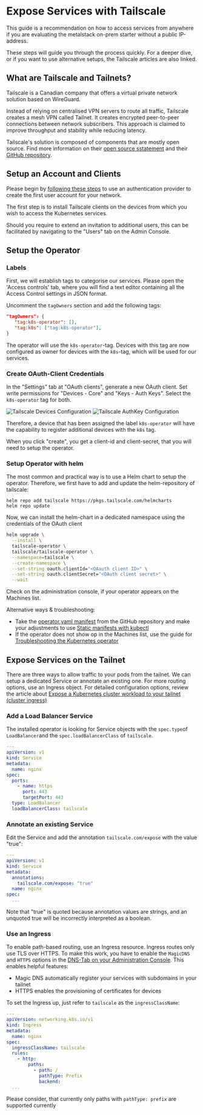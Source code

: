 # Expose Services with Tailscale
This guide is a recommendation on how to access services from anywhere if you are evaluating the metalstack on-prem starter without a public IP-address.

These steps will guide you through the process quickly. For a deeper dive, or if you want to use alternative setups, the Tailscale articles are also linked.

## What are Tailscale and Tailnets?
Tailscale is a Canadian company that offers a virtual private network solution based on WireGuard. 

Instead of relying on centralised VPN servers to route all traffic, Tailscale creates a mesh VPN called Tailnet. It creates encrypted peer-to-peer connections between network subscribers. This approach is claimed to improve throughput and stability while reducing latency.

Tailscale's solution is composed of components that are mostly open source. Find more information on their [open source sstatement](https://tailscale.com/opensource) and their [GitHub repository](https://github.com/tailscale).

## Setup an Account and Clients
Please begin by [following these steps](https://login.tailscale.com/start)  to use an authentication provider to create the first user account for your network.

The first step is to install Tailscale clients on the devices from which you wish to access the Kubernetes services.

Should you require to extend an invitation to additional users, this can be facilitated by navigating to the "Users" tab on the Admin Console.

## Setup the Operator
### Labels
First, we will establish tags to categorise our services. Please open the 'Access controls' tab, where you will find a text editor containing all the Access Control settings in JSON format.

Uncomment the `tagOwners` section and add the following tags:
```json
"tagOwners": {
   "tag:k8s-operator": [],
   "tag:k8s": ["tag:k8s-operator"],
}
```
The operator will use the `k8s-operator`-tag. Devices with this tag are now configured as owner for devices with the `k8s`-tag, which will be used for our services. 
### Create OAuth-Client Credentials
In the "Settings" tab at "OAuth clients", generate a new OAuth client. Set write permissions for "Devices - Core" and "Keys - Auth Keys". Select the `k8s-operator` tag for both.

![Tailscale Devices Configuration](tailscale-devices.png)
![Tailscale AuthKey Configuration](tailscale-authkeys.png)

Therefore, a device that has been assigned the label `k8s-operator` will have the capability to register additional devices with the `k8s` tag.

When you click "create", you get a client-id and client-secret, that you will need to setup the operator.
### Setup Operator with helm
The most common and practical way is to use a Helm chart to setup the operator. Therefore, we first have to add and update the helm-repository of tailscale:
```
helm repo add tailscale https://pkgs.tailscale.com/helmcharts
helm repo update
```

Now, we can install the helm-chart in a dedicated namespace using the credentials of the OAuth client

```bash
helm upgrade \
  --install \
  tailscale-operator \
  tailscale/tailscale-operator \
  --namespace=tailscale \
  --create-namespace \
  --set-string oauth.clientId="<OAauth client ID>" \
  --set-string oauth.clientSecret="<OAuth client secret>" \
  --wait
```
Check on the administration console, if your operator appears on the Machines list.

Alternative ways & troubleshooting:
- Take the [operator.yaml manifest](https://github.com/tailscale/tailscale/blob/main/cmd/k8s-operator/deploy/manifests/operator.yaml) from the GitHub repository and make your adjustments to use [Static manifests with kubectl](https://tailscale.com/kb/1236/kubernetes-operator#static-manifests-with-kubectl)
- If the operator does not show op in the Machines list, use the guide for [Troubleshooting the Kubernetes operator](https://tailscale.com/kb/1446/kubernetes-operator-troubleshooting)
## Expose Services on the Tailnet
There are three ways to allow traffic to your pods from the tailnet. We can setup a dedicated Service or annotate an existing one. For more routing options, use an Ingress object. For detailed configuration options, review the article about [Expose a Kubernetes cluster workload to your tailnet (cluster ingress)](https://tailscale.com/kb/1439/kubernetes-operator-cluster-ingress)
### Add a Load Balancer Service
The installed operator is looking for Service objects with the `spec.type`of `LoadBalancer`and the `spec.loadBalancerClass` of `tailscale`. 
```yaml
---
apiVersion: v1
kind: Service
metadata:
  name: nginx
spec:
  ports:
    - name: https
      port: 443
      targetPort: 443
  type: LoadBalancer
  loadBalancerClass: tailscale
```
### Annotate an existing Service
Edit the Service and add the annotation `tailscale.com/expose` with the value "true":
```yaml
---
apiVersion: v1
kind: Service
metadata:
  annotations:
    tailscale.com/expose: "true"
  name: nginx
spec:
  ...
```
Note that "true" is quoted because annotation values are strings, and an unquoted true will be incorrectly interpreted as a boolean.
### Use an Ingress
To enable path-based routing, use an Ingress resource. 
Ingress routes only use TLS over HTTPS. To make this work, you have to enable the `MagicDNS` and `HTTPS` options in the [DNS-Tab on your Administration Console](https://login.tailscale.com/admin/dns). This enables helpful features:
- Magic DNS automatically register your services with subdomains in your tailnet
- HTTPS enables the provisioning of certificates for devices

To set the Ingress up, just refer to `tailscale` as the `ingressClassName`:
```yaml
---
apiVersion: networking.k8s.io/v1
kind: Ingress
metadata:
  name: nginx
spec:
  ingressClassName: tailscale
  rules:
    - http:
        paths:
          - path: /
            pathType: Prefix
            backend:
  ...
```
Please consider, that currently only paths with `pathType: prefix` are supported currently